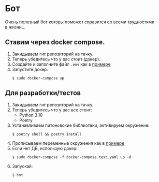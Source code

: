 # Бот

Очень полезный бот которы поможет справится со всеми трудностями в жизни...


## Ставим через docker compose.
1. Закидываем гит репозиторий на тачку.
2. Теперь убедитесь что у вас стоит (докер).
3. Создайте и заполните файл `.env` как в [примере](./example.env)
4. Запустите докер:
    ```shell
    $ sudo docker-compose up
    ```


## Для разработки/тестов
1. Закидываем гит репозиторий на тачку.
2. Теперь убедитесь что у вас все стоит:
    - Python 3.10
    - Poetry
3. Устанавливаем питоновские библиотеки, активируем окружение:
    ```shell
    $ poetry shell && poetry install
    ```
4. Прописываем переменные окружения как в [примере](./example.env)
5. Если нет ДБ, использую докер:
    ```shell
    $ sudo docker-compose -f docker-compose.test.yaml up -d
    ```
6. Запускай:
    ```shell
    $ bot
    ```

